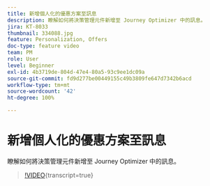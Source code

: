 ```yaml
---
title: 新增個人化的優惠方案至訊息
description: 瞭解如何將決策管理元件新增至 Journey Optimizer 中的訊息。
jira: KT-8033
thumbnail: 334088.jpg
feature: Personalization, Offers
doc-type: feature video
team: PM
role: User
level: Beginner
exl-id: 4b3719de-804d-47e4-80a5-93c9ee1dc09a
source-git-commit: fd9d277be00449155c49b3809fe647d7342b6acd
workflow-type: tm+mt
source-wordcount: '42'
ht-degree: 100%

---
```


# 新增個人化的優惠方案至訊息

瞭解如何將決策管理元件新增至 Journey Optimizer 中的訊息。

>[!VIDEO](https://video.tv.adobe.com/v/334088?quality=12&learn=on){transcript=true}
